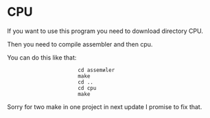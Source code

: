 # CPU
If you want to use this program you need to download directory CPU.

Then you need to compile assembler and then cpu. 

You can do this like that: 
                          
                           cd assemиler
                           make
                           cd ..
                           cd cpu   
                           make
Sorry for two make in one project in next update I promise to fix that.
